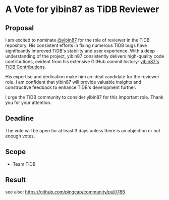 # A Vote for yibin87 as TiDB Reviewer

## Proposal

I am excited to nominate [@yibin87](https://github.com/yibin87) for the role of reviewer in the TiDB repository. His consistent efforts in fixing numerous TiDB bugs have significantly improved TiDB's stability and user experience. With a deep understanding of the project, yibin87 consistently delivers high-quality code contributions, evident from his extensive GitHub commit history: [yibin87's TiDB Contributions](https://github.com/pingcap/tidb/commits?author=yibin87).

His expertise and dedication make him an ideal candidate for the reviewer role. I am confident that yibin87 will provide valuable insights and constructive feedback to enhance TiDB's development further.

I urge the TiDB community to consider yibin87 for this important role. Thank you for your attention.

## Deadline

The vote will be open for at least 3 days unless there is an objection or not enough votes.

## Scope

* Team TiDB

## Result

see also: https://github.com/pingcap/community/pull/786
